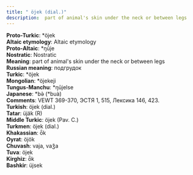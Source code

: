 ```yaml
---
title: " öjek (dial.)"
description:  part of animal's skin under the neck or between legs
---
```


<strong>Proto-Turkic</strong>:  *öjek<br>
<strong>Altaic etymology</strong>:  Altaic etymology<br>
<strong> Proto-Altaic</strong>:  *ŋū̀je<br>
<strong>Nostratic</strong>:  Nostratic<br>
<strong>Meaning</strong>:  part of animal's skin under the neck or between legs<br>
<strong>Russian meaning</strong>:  подгрудок<br>
<strong>Turkic</strong>:  *öjek<br>
<strong>Mongolian</strong>:  *öjekeji<br>
<strong>Tungus-Manchu</strong>:  *ŋūjelse<br>
<strong>Japanese</strong>:  *bǝ̀ (*buà)<br>
<strong>Comments</strong>:  VEWT 369-370, ЭСТЯ 1, 515, Лексика 146, 423.<br>
<strong>Turkish</strong>:  öjek (dial.)<br>
<strong>Tatar</strong>:  üjäk (R)<br>
<strong>Middle Turkic</strong>:  öjek (Pav. C.)<br>
<strong>Turkmen</strong>:  öjek (dial.)<br>
<strong>Khakassian</strong>:  ȫk<br>
<strong>Oyrat</strong>:  öjök<br>
<strong>Chuvash</strong>:  vaja, vaǯa<br>
<strong>Tuva</strong>:  öjek<br>
<strong>Kirghiz</strong>:  ȫk<br>
<strong>Bashkir</strong>:  üjsek<br>


